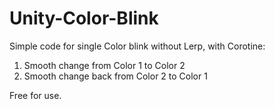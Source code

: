 # Unity-Color-Blink
Simple code for single Color blink without Lerp, with Corotine:

1. Smooth change from Color 1 to Color 2
2. Smooth change back from Color 2 to Color 1

Free for use.

